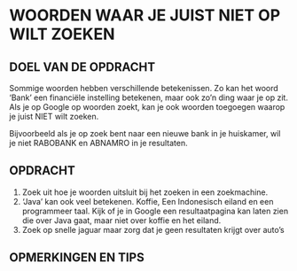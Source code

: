 # WOORDEN WAAR JE JUIST NIET OP WILT ZOEKEN

## DOEL VAN DE OPDRACHT

Sommige woorden hebben verschillende betekenissen. Zo kan het woord ‘Bank’ een financiële instelling betekenen, maar ook zo’n ding waar je op zit.
Als je op Google op woorden zoekt, kan je ook woorden toegoegen waarop je juist NIET wilt zoeken. 

Bijvoorbeeld als je op zoek bent naar een nieuwe bank in je huiskamer, wil je niet RABOBANK en ABNAMRO in je resultaten.

## OPDRACHT

1. Zoek uit hoe je woorden uitsluit bij het zoeken in een zoekmachine.
2. ‘Java’ kan ook veel betekenen. Koffie, Een Indonesisch eiland en een programmeer taal. Kijk of je in Google een resultaatpagina kan laten zien die over Java gaat, maar niet over koffie en het eiland.
3. Zoek op snelle jaguar maar zorg dat je geen resultaten krijgt over  auto’s

## OPMERKINGEN EN TIPS
